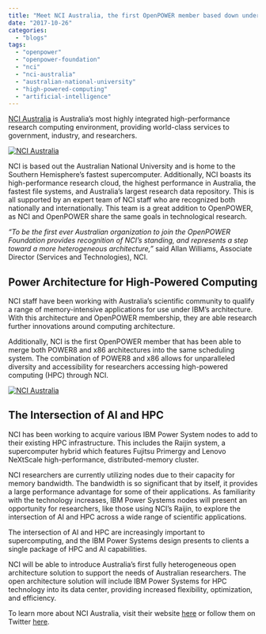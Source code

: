 ```yaml
---
title: "Meet NCI Australia, the first OpenPOWER member based down under"
date: "2017-10-26"
categories: 
  - "blogs"
tags: 
  - "openpower"
  - "openpower-foundation"
  - "nci"
  - "nci-australia"
  - "australian-national-university"
  - "high-powered-computing"
  - "artificial-intelligence"
---
```


[NCI Australia](http://nci.org.au/) is Australia’s most highly integrated high-performance research computing environment, providing world-class services to government, industry, and researchers.

[![NCI Australia](images/NCI-building-1024x683.jpg)](https://openpowerfoundation.org/wp-content/uploads/2017/10/NCI-building.jpg)

NCI is based out the Australian National University and is home to the Southern Hemisphere’s fastest supercomputer. Additionally, NCI boasts its high-performance research cloud, the highest performance in Australia, the fastest file systems, and Australia’s largest research data repository. This is all supported by an expert team of NCI staff who are recognized both nationally and internationally. This team is a great addition to OpenPOWER, as NCI and OpenPOWER share the same goals in technological research.

_“To be the first ever Australian organization to join the OpenPOWER Foundation provides recognition of NCI’s standing, and represents a step toward a more heterogeneous architecture,”_ said Allan Williams, Associate Director (Services and Technologies), NCI.

## **Power Architecture for High-Powered Computing**

NCI staff have been working with Australia’s scientific community to qualify a range of memory-intensive applications for use under IBM’s architecture. With this architecture and OpenPOWER membership, they are able research further innovations around computing architecture.

Additionally, NCI is the first OpenPOWER member that has been able to merge both POWER8 and x86 architectures into the same scheduling system. The combination of POWER8 and x86 allows for unparalleled diversity and accessibility for researchers accessing high-powered computing (HPC) through NCI.

[![NCI Australia](images/Raijin_dark3.jpg)](https://openpowerfoundation.org/wp-content/uploads/2017/10/Raijin_dark3.jpg)

## **The Intersection of AI and HPC**

NCI has been working to acquire various IBM Power System nodes to add to their existing HPC infrastructure. This includes the Raijin system, a supercomputer hybrid which features Fujitsu Primergy and Lenovo NeXtScale high-performance, distributed-memory cluster.

NCI researchers are currently utilizing nodes due to their capacity for memory bandwidth. The bandwidth is so significant that by itself, it provides a large performance advantage for some of their applications. As familiarity with the technology increases, IBM Power Systems nodes will present an opportunity for researchers, like those using NCI’s Raijin, to explore the intersection of AI and HPC across a wide range of scientific applications.

The intersection of AI and HPC are increasingly important to supercomputing, and the IBM Power Systems design presents to clients a single package of HPC and AI capabilities.

NCI will be able to introduce Australia’s first fully heterogeneous open architecture solution to support the needs of Australian researchers. The open architecture solution will include IBM Power Systems for HPC technology into its data center, providing increased flexibility, optimization, and efficiency.

To learn more about NCI Australia, visit their website [here](http://nci.org.au/) or follow them on Twitter [here](https://twitter.com/NCInews).
